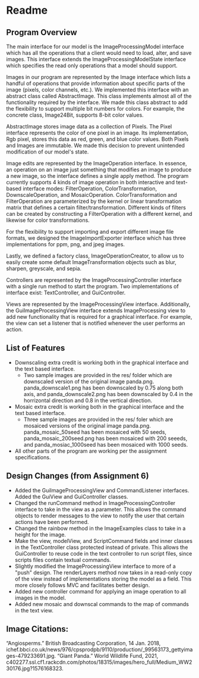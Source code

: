 # Readme

## Program Overview

The main interface for our model is the ImageProcessingModel interface which has all the operations that a client would need to load, alter, and save images. This interface extends the ImageProcessingModelState interface which specifies the read only operations that a model should support. 

Images in our program are represented by the Image interface which lists a handful of operations that provide information about specific parts of the image (pixels, color channels, etc.). We implemented this interface with an abstract class called AbstractImage. This class implements almost all of the functionality required by the interface. We made this class abstract to add the flexibility to support multiple bit numbers for colors. For example, the concrete class, Image24Bit, supports 8-bit color values.

AbstractImage stores image data as a collection of Pixels. The Pixel interface represents the color of one pixel in an image. Its implementation, Rgb pixel, stores this data as red, green, and blue color values. Both Pixels and Images are immutable. We made this decision to prevent unintended modification of our model's state.

Image edits are represented by the ImageOperation interface. In essence, an operation on an image just something that modifies an image to produce a new image, so the interface defines a single apply method. The program currently supports 4 kinds of image operation in both interactive and text-based interface modes: FilterOperation, ColorTransformation, DownscaleOperation, and MosaicOperation. ColorTransformation and FilterOperation are parameterized by the kernel or linear transformation matrix that defines a certain filter/transformation. Different kinds of filters can be created by constructing a FilterOperation with a different kernel, and likewise for color transformations.

For the flexibility to support importing and export different image file formats, we designed the ImageImportExporter interface which has three implementations for ppm, png, and jpeg images.

Lastly, we defined a factory class, ImageOperationCreator, to allow us to easily create some default ImageTransformation objects such as blur, sharpen, greyscale, and sepia.

Controllers are represented by the ImageProcessingController interface with a single run method to start the program. Two implementations of interface exist: TextController, and GuiController.

Views are represented by the ImageProcessingView interface. Additionally, the GuiImageProcessingView interface extends ImageProcessing view to add new functionality that is required for a graphical interface. For example, the view can set a listener that is notified whenever the user performs an action.

## List of Features
 - Downscaling extra credit is working both in the graphical interface and the text based interface.
   - Two sample images are provided in the res/ folder which are downscaled version of the original image panda.png. panda_downscale1.png has been downscaled by 0.75 along both axis, and panda_downscale2.png has been downscaled by 0.4 in the horrizontal direction and 0.8 in the vertical direction.
 - Mosaic extra credit is working both in the graphical interface and the text based interface.
   - Three sample images are provided in the res/ foler which are mosaiced versions of the original image panda.png. panda_mosaic_50seed has been mosaiced with 50 seeds, panda_mosaic_200seed.png has been mosaiced with 200 seeeds, and panda_mosiac_1000seed has been mosaiced with 1000 seeds.
 - All other parts of the program are working per the assignment specifications.


## Design Changes (from Assignment 6)

 - Added the GuiImageProcessingView and CommandListener interfaces. Added the GuiView and GuiController classes.
 - Changed the runCommand method in ImageProcessingController interface to take in the view as a parameter. This allows the command objects to render messages to the view to notify the user that certain actions have been performed. 
 - Changed the rainbow method in the ImageExamples class to take in a height for the image.
 - Make the view, modelView, and ScriptCommand fields and inner classes in the TextController class protected instead of private. This allows the GuiController to reuse code in the text controller to run script files, since scripts files contain textual commands.
 - Slightly modified the ImageProcessingView interface to more of a "push" design. The renderLayers method now takes in a read-only copy of the view instead of implementations storing the model as a field. This more closely follows MVC and facilitates better design.
 - Added new controller command for applying an image operation to all images in the model.
 - Added new mosaic and downscal commands to the map of commands in the text view.




 ## Image Citations:
“Angiosperms.” British Broadcasting Corporation, 14 Jan. 2018,
  ichef.bbci.co.uk/news/976/cpsprodpb/9110/production/_99563173_gettyimages-479233691.jpg.
“Giant Panda.” World Wildlife Fund, 2021,
  c402277.ssl.cf1.rackcdn.com/photos/18315/images/hero_full/Medium_WW230176.jpg?1576168323.